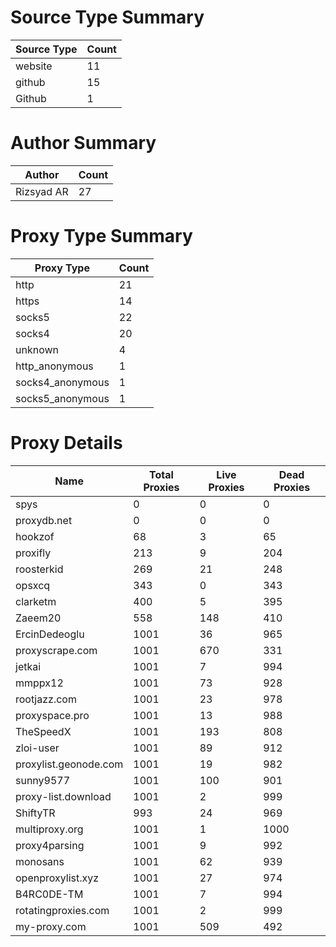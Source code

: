 # Source Type Summary

| Source Type | Count |
|-------------|-------|
| website | 11 |
| github | 15 |
| Github | 1 |


# Author Summary

| Author | Count |
|--------|-------|
| Rizsyad AR | 27 |


# Proxy Type Summary

| Proxy Type | Count |
|------------|-------|
| http | 21 |
| https | 14 |
| socks5 | 22 |
| socks4 | 20 |
| unknown | 4 |
| http_anonymous | 1 |
| socks4_anonymous | 1 |
| socks5_anonymous | 1 |


# Proxy Details

| Name | Total Proxies | Live Proxies | Dead Proxies |
|------|---------------|--------------|---------------|
| spys | 0 | 0 | 0 |
| proxydb.net | 0 | 0 | 0 |
| hookzof | 68 | 3 | 65 |
| proxifly | 213 | 9 | 204 |
| roosterkid | 269 | 21 | 248 |
| opsxcq | 343 | 0 | 343 |
| clarketm | 400 | 5 | 395 |
| Zaeem20 | 558 | 148 | 410 |
| ErcinDedeoglu | 1001 | 36 | 965 |
| proxyscrape.com | 1001 | 670 | 331 |
| jetkai | 1001 | 7 | 994 |
| mmppx12 | 1001 | 73 | 928 |
| rootjazz.com | 1001 | 23 | 978 |
| proxyspace.pro | 1001 | 13 | 988 |
| TheSpeedX | 1001 | 193 | 808 |
| zloi-user | 1001 | 89 | 912 |
| proxylist.geonode.com | 1001 | 19 | 982 |
| sunny9577 | 1001 | 100 | 901 |
| proxy-list.download | 1001 | 2 | 999 |
| ShiftyTR | 993 | 24 | 969 |
| multiproxy.org | 1001 | 1 | 1000 |
| proxy4parsing | 1001 | 9 | 992 |
| monosans | 1001 | 62 | 939 |
| openproxylist.xyz | 1001 | 27 | 974 |
| B4RC0DE-TM | 1001 | 7 | 994 |
| rotatingproxies.com | 1001 | 2 | 999 |
| my-proxy.com | 1001 | 509 | 492 |
